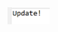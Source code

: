 <img src="https://github.com/hiranjc/inheritance2-upcasting-dowcasting-instanceof/blob/main/readme.png" width=85>
